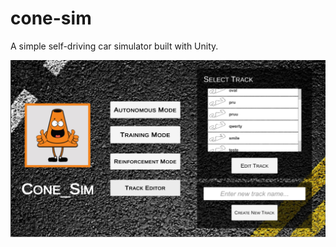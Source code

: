 # cone-sim
A simple self-driving car simulator built with Unity.

<img src="images/pic_1.png" width="800px">
